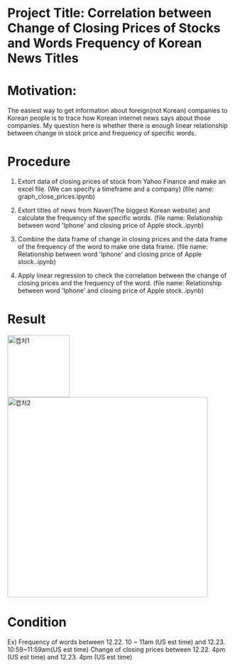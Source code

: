 # Project Title: Correlation between Change of Closing Prices of Stocks and Words Frequency of Korean News Titles

# Motivation:
The easiest way to get information about foreign(not Korean) companies to Korean people is to trace how Korean internet news says about those companies.
My question here is whether there is enough linear relationship between change in stock price and frequency of specific words.

# Procedure
1. Extort data of closing prices of stock from Yahoo Finance and make an excel file. (We can specify a timeframe and a company) 
(file name: graph_close_prices.ipynb)

2. Extort titles of news from Naver(The biggest Korean website) and calculate the frequency of the specific words. 
(file name: Relationship between word 'Iphone' and closing price of Apple stock..ipynb)

3. Combine the data frame of change in closing prices and the data frame of the frequency of the word to make one data frame. 
(file name: Relationship between word 'Iphone' and closing price of Apple stock..ipynb)

4. Apply linear regression to check the correlation between the change of closing prices and the frequency of the word. 
(file name: Relationship between word 'Iphone' and closing price of Apple stock..ipynb)

# Result

<img width="140" alt="캡처1" src="https://user-images.githubusercontent.com/68969884/104713610-1cc9e580-56f2-11eb-9ce4-dcab9e6b7ed4.PNG">

<img width="451" alt="캡처2" src="https://user-images.githubusercontent.com/68969884/104713786-57338280-56f2-11eb-9354-1e654527821b.PNG">


# Condition
Ex) Frequency of words between 12.22. 10 ~ 11am (US est time) and 12.23. 10:59~11:59am(US est time)
    Change of closing prices between 12.22. 4pm (US est time) and 12.23. 4pm (US est time)
